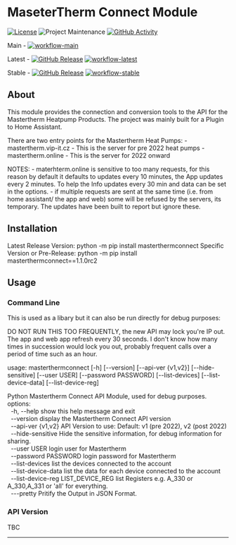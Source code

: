 # MaseterTherm Connect Module
[![License][license-shield]](LICENSE)
![Project Maintenance][maintenance-shield]
[![GitHub Activity][commits-shield]][commits]

Main -
[![workflow-main]][workflows-main]

Latest -
[![GitHub Release][latest-release-shield]][releases]
[![workflow-latest]][workflows-latest]

Stable -
[![GitHub Release][stable-release-shield]][releases]
[![workflow-stable]][workflows-stable]

## About
This module provides the connection and conversion tools to the API for the Mastertherm Heatpump Products.
The project was mainly built for a Plugin to Home Assistant.

There are two entry points for the Mastertherm Heat Pumps:
    - mastertherm.vip-it.cz - This is the server for pre 2022 heat pumps
    - mastertherm.online - This is the server for 2022 onward

NOTES:
    - materhterm.online is sensitive to too many requests, for this reason by default it defaults to updates every 10 minutes, the App updates every 2 minutes. To help the Info updates every 30 min and data can be set in the options.
    - if multiple requests are sent at the same time (i.e. from home assistant/ the app and web) some will be refused by the servers, its temporary.  The updates have been built to report but ignore these.

## Installation
Latest Release Version: python -m pip install masterthermconnect
Specific Version or Pre-Release: python -m pip install masterthermconnect==1.1.0rc2

## Usage

### Command Line
This is used as a libary but it can also be run directly for debug purposes:

DO NOT RUN THIS TOO FREQUENTLY, the new API may lock you're IP out.  The app and web app refresh every 30 seconds. I don't know how many times in succession would lock you out, probably frequent calls over a period of time such as an hour.

usage: masterthermconnect [-h] [--version] [--api-ver {v1,v2}] [--hide-sensitive] [--user USER] [--password PASSWORD] [--list-devices] [--list-device-data] [--list-device-reg]

Python Mastertherm Connect API Module, used for debug purposes.<br>
options:<br>
&nbsp;&nbsp;-h, --help                          show this help message and exit<br>
&nbsp;&nbsp;--version                           display the Mastertherm Connect API version<br>
&nbsp;&nbsp;--api-ver {v1,v2}                   API Version to use: Default: v1 (pre 2022), v2 (post 2022)<br>
&nbsp;&nbsp;--hide-sensitive                    Hide the sensitive information, for debug information for sharing.<br>
&nbsp;&nbsp;--user USER                         login user for Mastertherm<br>
&nbsp;&nbsp;--password PASSWORD                 login password for Mastertherm<br>
&nbsp;&nbsp;--list-devices                      list the devices connected to the account<br>
&nbsp;&nbsp;--list-device-data                  list the data for each device connected to the account<br>
&nbsp;&nbsp;--list-device-reg LIST_DEVICE_REG   list Registers e.g. A_330 or A_330,A_331 or 'all' for everything.<br>
&nbsp;&nbsp;---pretty                           Pritify the Output in JSON Format.<br>

### API Version
TBC


***
[commits-shield]: https://img.shields.io/github/commit-activity/y/sHedC/python-masterthermconnect?style=for-the-badge
[commits]: https://github.com/shedc/python-masterthermconnect/commits/main
[license-shield]: https://img.shields.io/github/license/shedc/python-masterthermconnect?style=for-the-badge
[maintenance-shield]: https://img.shields.io/badge/maintainer-Richard%20Holmes%20%40shedc-blue.svg?style=for-the-badge

[releases]: https://github.com/shedc/python-masterthermconnect/releases
[stable-release-shield]: https://img.shields.io/github/v/release/shedc/python-masterthermconnect?style=flat
[latest-release-shield]: https://img.shields.io/github/v/release/shedc/python-masterthermconnect?include_prereleases&style=flat

[workflows-stable]: https://github.com/sHedC/python-masterthermconnect/actions/workflows/push-release.yml/badge.svg
[workflow-stable]: https://github.com/sHedC/python-masterthermconnect/actions/workflows/push-release.yml/badge.svg
[workflows-latest]: https://github.com/sHedC/python-masterthermconnect/actions/workflows/push-prerelease.yml/badge.svg
[workflow-latest]: https://github.com/sHedC/python-masterthermconnect/actions/workflows/push-prerelease.yml/badge.svg
[workflows-main]: https://github.com/sHedC/python-masterthermconnect/actions/workflows/push-main.yml/badge.svg
[workflow-main]: https://github.com/sHedC/python-masterthermconnect/actions/workflows/push-main.yml/badge.svg
